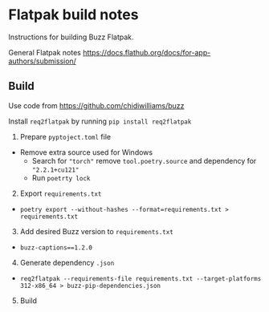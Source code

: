 # Flatpak build notes

Instructions for building Buzz Flatpak. 

General Flatpak notes https://docs.flathub.org/docs/for-app-authors/submission/

## Build

Use code from https://github.com/chidiwilliams/buzz

Install `req2flatpak` by running `pip install req2flatpak`

1. Prepare `pyptoject.toml` file
- Remove extra source used for Windows
  - Search for `"torch"` remove `tool.poetry.source` and dependency for `"2.2.1+cu121"`
  - Run `poetrty lock`

2. Export `requirements.txt`
- `poetry export --without-hashes --format=requirements.txt > requirements.txt`

3. Add desired Buzz version to `requirements.txt`
- `buzz-captions==1.2.0` 

4. Generate dependency `.json`
- `req2flatpak --requirements-file requirements.txt --target-platforms 312-x86_64 > buzz-pip-dependencies.json`

5. Build
